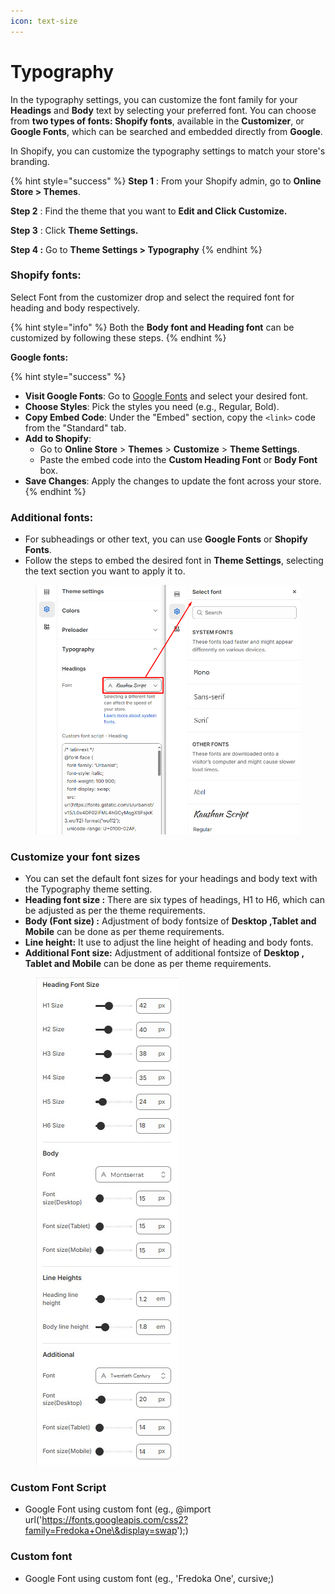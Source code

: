 ```yaml
---
icon: text-size
---
```


# Typography

In the typography settings, you can customize the font family for your **Headings** and **Body** text by selecting your preferred font. You can choose from **two types of fonts: Shopify fonts**, available in the **Customizer**, or **Google Fonts**, which can be searched and embedded directly from **Google**.

In Shopify, you can customize the typography settings to match your store's branding.

{% hint style="success" %}
**Step 1** : From your Shopify admin, go to **Online Store > Themes**.

**Step 2** : Find the theme that you want to **Edit and Click Customize.**

**Step 3** : Click **Theme Settings.**

**Step 4 :** Go to **Theme Settings > Typography**
{% endhint %}

### **Shopify fonts:** <a href="#shopify-fonts" id="shopify-fonts"></a>

Select Font from the customizer drop and select the required font for heading and body respectively.

{% hint style="info" %}
Both the **Body font and Heading font** can be customized by following these steps.
{% endhint %}

**Google fonts:**

{% hint style="success" %}
* **Visit Google Fonts**: Go to [Google Fonts](https://fonts.google.com/) and select your desired font.
* **Choose Styles**: Pick the styles you need (e.g., Regular, Bold).
* **Copy Embed Code**: Under the "Embed" section, copy the `<link>` code from the "Standard" tab.
* **Add to Shopify**:
  * Go to **Online Store** > **Themes** > **Customize** > **Theme Settings**.
  * Paste the embed code into the **Custom Heading Font** or **Body Font** box.
* **Save Changes**: Apply the changes to update the font across your store.
{% endhint %}

### **Additional fonts:** <a href="#additional-fonts" id="additional-fonts"></a>

* For subheadings or other text, you can use **Google Fonts** or **Shopify Fonts**.
* Follow the steps to embed the desired font in **Theme Settings**, selecting the text section you want to apply it to.

<figure><img src="../.gitbook/assets/image (24).png" alt=""><figcaption></figcaption></figure>

### Customize your font sizes <a href="#customize-your-font-sizes" id="customize-your-font-sizes"></a>

* You can set the default font sizes for your headings and body text with the Typography theme setting.
* **Heading font size :** There are six types of headings, H1 to H6, which can be adjusted as per the theme requirements.
* **Body (Font size) :** Adjustment of body fontsize of **Desktop ,Tablet and Mobile** can be done as per theme requirements.
* **Line height:** It use to adjust the line height of heading and body fonts.
* **Additional Font size:** Adjustment of additional fontsize of **Desktop , Tablet and Mobile** can be done as per theme requirements.

<figure><img src="../.gitbook/assets/font-size.jpg" alt=""><figcaption></figcaption></figure>

### **Custom Font Script**&#x20;

* Google Font using custom font (eg., @import url('https://fonts.googleapis.com/css2?family=Fredoka+One\&display=swap');)

### **Custom font**&#x20;

* Google Font using custom font (eg., 'Fredoka One', cursive;)

